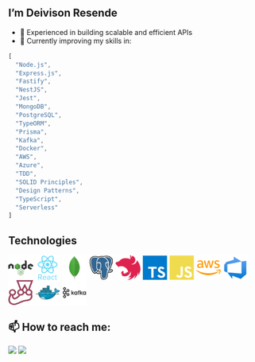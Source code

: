 ##  I’m Deivison Resende

- 🚀 Experienced in building scalable and efficient APIs
- 🌱 Currently improving my skills in:
 
```javascript
[   
  "Node.js", 
  "Express.js", 
  "Fastify", 
  "NestJS", 
  "Jest",
  "MongoDB", 
  "PostgreSQL",
  "TypeORM",
  "Prisma", 
  "Kafka", 
  "Docker",  
  "AWS",
  "Azure", 
  "TDD",  
  "SOLID Principles", 
  "Design Patterns", 
  "TypeScript", 
  "Serverless"
]
```

## Technologies

<div>
  <img align="center" alt="Node.js" height="50" width="50" src="https://raw.githubusercontent.com/devicons/devicon/master/icons/nodejs/nodejs-original-wordmark.svg">
  <img align="center" alt="React.js" height="50" width="50" src="https://github.com/devicons/devicon/blob/master/icons/react/react-original-wordmark.svg">
  <img align="center" alt="MongoDB" height="50" width="50" src="https://raw.githubusercontent.com/devicons/devicon/master/icons/mongodb/mongodb-original.svg">
  <img align="center" alt="PostgreSQL" height="50" width="50" src="https://raw.githubusercontent.com/devicons/devicon/master/icons/postgresql/postgresql-original.svg">
  <img align="center" alt="Nest.js" height="50" width="50" src="https://github.com/devicons/devicon/blob/master/icons/nestjs/nestjs-original.svg">
  <img align="center" alt="Ts" height="50" width="50" src="https://raw.githubusercontent.com/devicons/devicon/master/icons/typescript/typescript-plain.svg">
  <img align="center" alt="Js" height="50" width="50" src="https://raw.githubusercontent.com/devicons/devicon/master/icons/javascript/javascript-plain.svg">
  <img align="center" alt="AWS" height="50" width="50" src="https://github.com/devicons/devicon/blob/master/icons/amazonwebservices/amazonwebservices-plain-wordmark.svg">
  <img align="center" alt="Azure devOps" height="50" width="50" src="https://github.com/devicons/devicon/blob/master/icons/azuredevops/azuredevops-original.svg">
  <img align="center" alt="Jest" height="50" width="50" src="https://github.com/devicons/devicon/blob/master/icons/jest/jest-plain.svg">
  <img align="center" alt="Docker" height="50" width="50" src="https://raw.githubusercontent.com/devicons/devicon/master/icons/docker/docker-original.svg">
  <img align="center" alt="Apache Kafka" height="50" width="50" src="https://github.com/devicons/devicon/blob/master/icons/apachekafka/apachekafka-original-wordmark.svg">
</div>

## 📫 How to reach me:

<div> 
 <a href="mailto:deivison4844@gmail.com"><img src="https://img.shields.io/badge/-Gmail-%23333?style=for-the-badge&logo=gmail&logoColor=white" target="_blank"></a>
 <a href="https://www.linkedin.com/in/deivison-resende-353775105" target="_blank"><img src="https://img.shields.io/badge/-LinkedIn-%230077B5?style=for-the-badge&logo=linkedin&logoColor=white" target="_blank"></a> 
</div>
